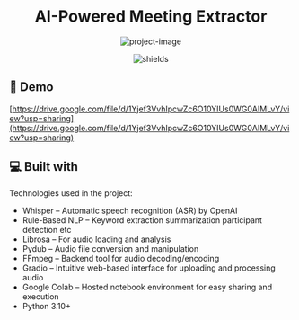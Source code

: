 <h1 align="center" id="title">AI-Powered Meeting Extractor</h1>

<p align="center"><img src="https://socialify.git.ci/deshmukh-viraj/AI-Powered-Meeting-Extractor/image?custom_description=An+intelligent+tool+that+automatically+transcribes+meeting+audio%2C+extracts+key+insights+like+action+items%2C+decisions%2C+participants%2C+and+generates+a+professional+follow-up+email+&amp;description=1&amp;font=Inter&amp;name=1&amp;owner=1&amp;pattern=Signal&amp;theme=Light" alt="project-image"></p>

<p align="center"><img src="https://img.shields.io/badge/Python-3.10-bluelogo%3Dpython%26logoColor%3Dwhite)" alt="shields"></p>

<h2>🚀 Demo</h2>

[https://drive.google.com/file/d/1Yjef3VvhIpcwZc6O10YIUs0WG0AIMLvY/view?usp=sharing](https://drive.google.com/file/d/1Yjef3VvhIpcwZc6O10YIUs0WG0AIMLvY/view?usp=sharing)

  
  
<h2>💻 Built with</h2>

Technologies used in the project:

*   Whisper – Automatic speech recognition (ASR) by OpenAI 
*   Rule-Based NLP – Keyword extraction summarization participant detection etc
*   Librosa – For audio loading and analysis
*   Pydub – Audio file conversion and manipulation
*   FFmpeg – Backend tool for audio decoding/encoding
*   Gradio – Intuitive web-based interface for uploading and processing audio
*   Google Colab – Hosted notebook environment for easy sharing and execution
*   Python 3.10+
